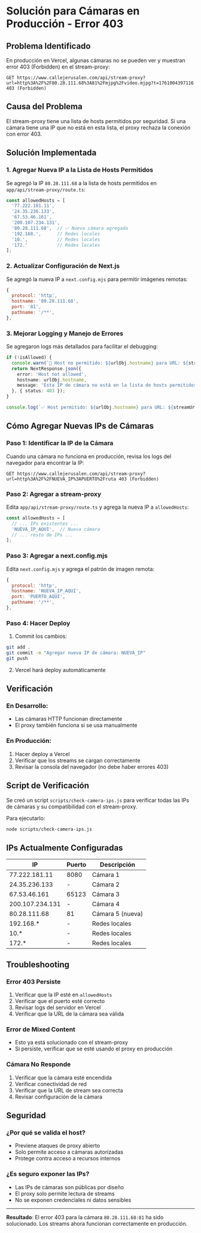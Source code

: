 # Solución para Cámaras en Producción - Error 403

## Problema Identificado

En producción en Vercel, algunas cámaras no se pueden ver y muestran error 403 (Forbidden) en el stream-proxy:

```
GET https://www.callejerusalen.com/api/stream-proxy?url=http%3A%2F%2F80.28.111.68%3A81%2Fmjpg%2Fvideo.mjpg?t=1761004397116 403 (Forbidden)
```

## Causa del Problema

El stream-proxy tiene una lista de hosts permitidos por seguridad. Si una cámara tiene una IP que no está en esta lista, el proxy rechaza la conexión con error 403.

## Solución Implementada

### 1. Agregar Nueva IP a la Lista de Hosts Permitidos

Se agregó la IP `80.28.111.68` a la lista de hosts permitidos en `app/api/stream-proxy/route.ts`:

```typescript
const allowedHosts = [
  '77.222.181.11',
  '24.35.236.133', 
  '67.53.46.161',
  '200.107.234.131',
  '80.28.111.68',  // ✅ Nueva cámara agregada
  '192.168.',      // Redes locales
  '10.',           // Redes locales
  '172.'           // Redes locales
];
```

### 2. Actualizar Configuración de Next.js

Se agregó la nueva IP a `next.config.mjs` para permitir imágenes remotas:

```javascript
{
  protocol: 'http',
  hostname: '80.28.111.68',
  port: '81',
  pathname: '/**',
},
```

### 3. Mejorar Logging y Manejo de Errores

Se agregaron logs más detallados para facilitar el debugging:

```typescript
if (!isAllowed) {
  console.warn(`🚫 Host no permitido: ${urlObj.hostname} para URL: ${streamUrl}`);
  return NextResponse.json({ 
    error: 'Host not allowed', 
    hostname: urlObj.hostname,
    message: 'Esta IP de cámara no está en la lista de hosts permitidos. Contacta al administrador para agregarla.'
  }, { status: 403 });
}

console.log(`✅ Host permitido: ${urlObj.hostname} para URL: ${streamUrl}`);
```

## Cómo Agregar Nuevas IPs de Cámaras

### Paso 1: Identificar la IP de la Cámara

Cuando una cámara no funciona en producción, revisa los logs del navegador para encontrar la IP:

```
GET https://www.callejerusalen.com/api/stream-proxy?url=http%3A%2F%2FNUEVA_IP%3APUERTO%2Fruta 403 (Forbidden)
```

### Paso 2: Agregar a stream-proxy

Edita `app/api/stream-proxy/route.ts` y agrega la nueva IP a `allowedHosts`:

```typescript
const allowedHosts = [
  // ... IPs existentes ...
  'NUEVA_IP_AQUI',  // Nueva cámara
  // ... resto de IPs ...
];
```

### Paso 3: Agregar a next.config.mjs

Edita `next.config.mjs` y agrega el patrón de imagen remota:

```javascript
{
  protocol: 'http',
  hostname: 'NUEVA_IP_AQUI',
  port: 'PUERTO_AQUI',
  pathname: '/**',
},
```

### Paso 4: Hacer Deploy

1. Commit los cambios:
```bash
git add .
git commit -m "Agregar nueva IP de cámara: NUEVA_IP"
git push
```

2. Vercel hará deploy automáticamente

## Verificación

### En Desarrollo:
- Las cámaras HTTP funcionan directamente
- El proxy también funciona si se usa manualmente

### En Producción:
1. Hacer deploy a Vercel
2. Verificar que los streams se cargan correctamente
3. Revisar la consola del navegador (no debe haber errores 403)

## Script de Verificación

Se creó un script `scripts/check-camera-ips.js` para verificar todas las IPs de cámaras y su compatibilidad con el stream-proxy.

Para ejecutarlo:
```bash
node scripts/check-camera-ips.js
```

## IPs Actualmente Configuradas

| IP | Puerto | Descripción |
|----|--------|-------------|
| 77.222.181.11 | 8080 | Cámara 1 |
| 24.35.236.133 | - | Cámara 2 |
| 67.53.46.161 | 65123 | Cámara 3 |
| 200.107.234.131 | - | Cámara 4 |
| 80.28.111.68 | 81 | Cámara 5 (nueva) |
| 192.168.* | - | Redes locales |
| 10.* | - | Redes locales |
| 172.* | - | Redes locales |

## Troubleshooting

### Error 403 Persiste
1. Verificar que la IP esté en `allowedHosts`
2. Verificar que el puerto esté correcto
3. Revisar logs del servidor en Vercel
4. Verificar que la URL de la cámara sea válida

### Error de Mixed Content
- Esto ya está solucionado con el stream-proxy
- Si persiste, verificar que se esté usando el proxy en producción

### Cámara No Responde
1. Verificar que la cámara esté encendida
2. Verificar conectividad de red
3. Verificar que la URL de stream sea correcta
4. Revisar configuración de la cámara

## Seguridad

### ¿Por qué se valida el host?
- Previene ataques de proxy abierto
- Solo permite acceso a cámaras autorizadas
- Protege contra acceso a recursos internos

### ¿Es seguro exponer las IPs?
- Las IPs de cámaras son públicas por diseño
- El proxy solo permite lectura de streams
- No se exponen credenciales ni datos sensibles

---

**Resultado**: El error 403 para la cámara `80.28.111.68:81` ha sido solucionado. Los streams ahora funcionan correctamente en producción.
